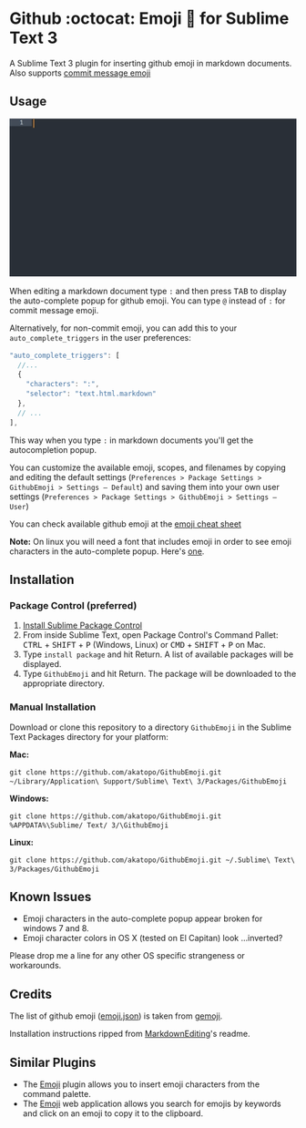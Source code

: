 # Github :octocat: Emoji :panda_face: for Sublime Text 3

A Sublime Text 3 plugin for inserting github emoji in markdown documents. Also supports [commit message emoji](https://github.com/dannyfritz/commit-message-emoji)

## Usage

<img src="screenshots/emoji-completions.gif" alt="emoji completion" width="523">

When editing a markdown document type `:` and then press <kbd>TAB</kbd> to display the auto-complete popup for github emoji. You can type `@` instead of `:` for commit message emoji.

Alternatively, for non-commit emoji, you can add this to your `auto_complete_triggers` in the user preferences:

```js
"auto_complete_triggers": [
  //...
  {
    "characters": ":",
    "selector": "text.html.markdown"
  },
  // ...
],
```

This way when you type `:` in markdown documents you'll get the autocompletion popup.

You can customize the available emoji, scopes, and filenames by copying and editing the default settings (`Preferences > Package Settings > GithubEmoji > Settings – Default`) and saving them into your own user settings (`Preferences > Package Settings > GithubEmoji > Settings – User`)

You can check available github emoji at the [emoji cheat sheet](http://www.emoji-cheat-sheet.com/)

**Note:** On linux you will need a font that includes emoji in order to see emoji characters in the auto-complete popup. Here's [one](https://github.com/MorbZ/OpenSansEmoji).

## Installation

### Package Control (preferred)

1. [Install Sublime Package Control](http://wbond.net/sublime_packages/package_control/installation)
2. From inside Sublime Text, open Package Control's Command Pallet: <kbd>CTRL</kbd> + <kbd>SHIFT</kbd> + <kbd>P</kbd> (Windows, Linux) or <kbd>CMD</kbd> + <kbd>SHIFT</kbd> + <kbd>P</kbd> on Mac.
3. Type `install package` and hit Return. A list of available packages will be displayed.
4. Type `GithubEmoji` and hit Return. The package will be downloaded to the appropriate directory.

### Manual Installation

Download or clone this repository to a directory `GithubEmoji` in the Sublime Text Packages directory for your platform:

**Mac:**

```shell
git clone https://github.com/akatopo/GithubEmoji.git ~/Library/Application\ Support/Sublime\ Text\ 3/Packages/GithubEmoji
```

**Windows:**

```shell
git clone https://github.com/akatopo/GithubEmoji.git %APPDATA%\Sublime/ Text/ 3/\GithubEmoji
```

**Linux:**

```shell
git clone https://github.com/akatopo/GithubEmoji.git ~/.Sublime\ Text\ 3/Packages/GithubEmoji
```

## Known Issues

* Emoji characters in the auto-complete popup appear broken for windows 7 and 8.
* Emoji character colors in OS X (tested on El Capitan) look ...inverted?

Please drop me a line for any other OS specific strangeness or workarounds.

## Credits

The list of github emoji ([emoji.json](https://github.com/github/gemoji/blob/50865e8895c54037bf06c4c1691aa925d030a59d/db/emoji.json)) is taken from [gemoji](https://github.com/github/gemoji).

Installation instructions ripped from [MarkdownEditing](https://github.com/SublimeText-Markdown/MarkdownEditing)'s readme.

## Similar Plugins

* The [Emoji](https://github.com/ethanal/SublimeEmoji/) plugin allows you to insert emoji characters from the command palette.
* The [Emoji](https://emojikeyboard.org) web application allows you search for emojis by keywords and click on an emoji to copy it to the clipboard.
